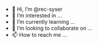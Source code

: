 - 👋 Hi, I’m @rec-syser
- 👀 I’m interested in ...
- 🌱 I’m currently learning ...
- 💞️ I’m looking to collaborate on ...
- 📫 How to reach me ...

<!---
rec-syser/rec-syser is a ✨ special ✨ repository because its `README.md` (this file) appears on your GitHub profile.
You can click the Preview link to take a look at your changes.
--->

